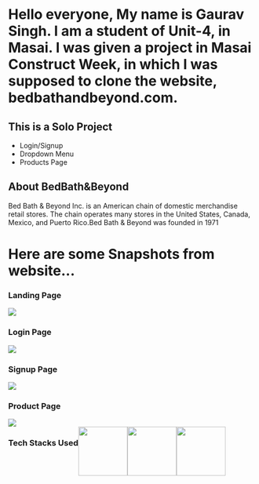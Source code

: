 # Hello everyone, My name is Gaurav Singh. I am a student of Unit-4, in Masai. I was given a project in Masai Construct Week, in which I was supposed to clone the website, bedbathandbeyond.com.  

<h2>This is a Solo Project</h2>

<ul>

<li>Login/Signup</li>
<li>Dropdown Menu</li>
<li>Products Page</li>

</ul>

<h2>About BedBath&Beyond</h2>
<p>Bed Bath & Beyond Inc. is an American chain of domestic merchandise retail stores. The chain operates many stores in the United States, Canada, Mexico, and Puerto Rico.Bed Bath & Beyond was founded in 1971</p>

<h1>Here are some Snapshots from website...</h1>

<h3>Landing Page</h3>
<img src="https://ibb.co/8K7qVvX"/>

<h3>Login Page</h3>
<img src="https://ibb.co/vkCxLGv"/>

<h3>Signup Page</h3>
<img src="https://ibb.co/4YKpsKT"/>

<h3>Product Page</h3>
<img src="https://ibb.co/bbvvfwr"/>

<div style="display:flex">
<h3>Tech Stacks Used</h3>
<img style="height:100px; width:100px" src="https://cdn-icons-png.flaticon.com/512/143/143655.png"/>
<img style="height:100px; width:100px" src="https://cdn-icons-png.flaticon.com/512/732/732190.png"/>
<img style="height:100px; width:100px" src="https://cdn-icons-png.flaticon.com/512/5968/5968292.png"/>
</div>

